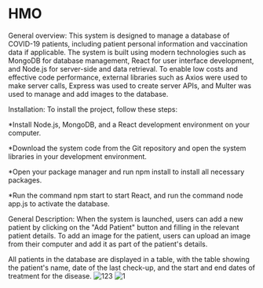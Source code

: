 # HMO
General overview:
This system is designed to manage a database of COVID-19 patients, including patient personal information and vaccination data if applicable. The system is built using modern technologies such as MongoDB for database management, React for user interface development, and Node.js for server-side and data retrieval. To enable low costs and effective code performance, external libraries such as Axios were used to make server calls, Express was used to create server APIs, and Multer was used to manage and add images to the database.

Installation:
To install the project, follow these steps:

*Install Node.js, MongoDB, and a React development environment on your computer.

*Download the system code from the Git repository and open the system libraries in your development environment.

*Open your package manager and run npm install to install all necessary packages.

*Run the command npm start to start React, and run the command node app.js to activate the database.

General Description:
When the system is launched, users can add a new patient by clicking on the "Add Patient" button and filling in the relevant patient details. To add an image for the patient, users can upload an image from their computer and add it as part of the patient's details.

All patients in the database are displayed in a table, with the table showing the patient's name, date of the last check-up, and the start and end dates of treatment for the disease.
![123](https://github.com/moriya2001/HMO/assets/109893302/5f320f42-bac0-418c-9e59-f27035380eea)
![1](https://github.com/moriya2001/HMO/assets/109893302/54281513-8590-45a6-96c1-4069b395ce6d)
